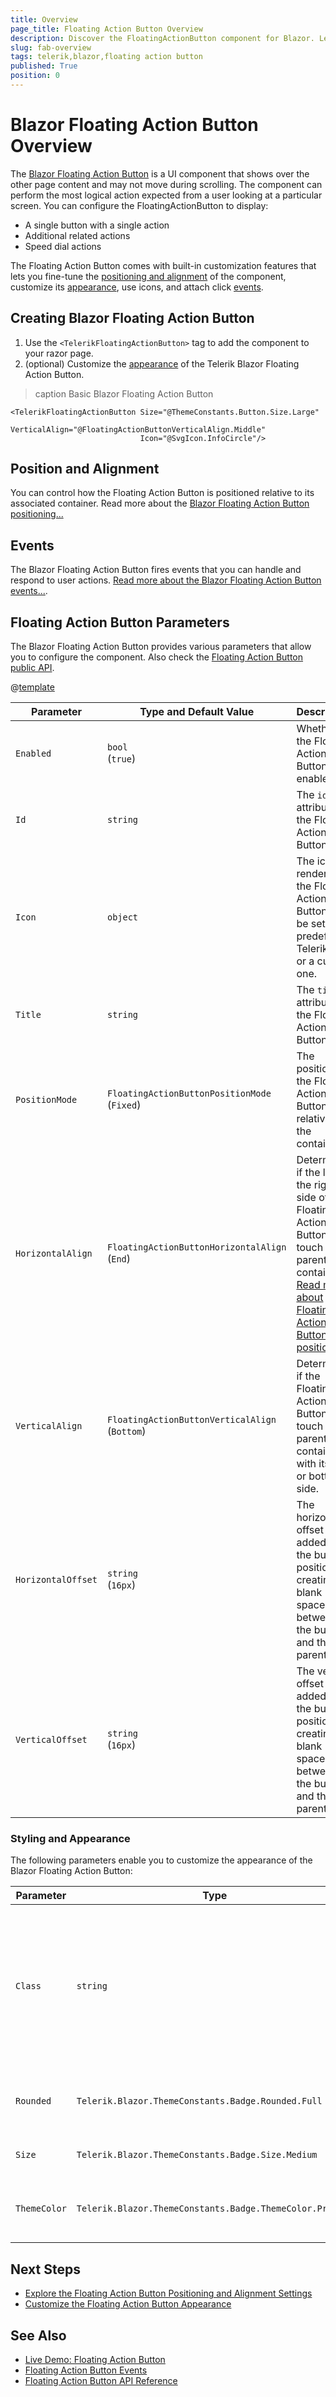 ```yaml
---
title: Overview
page_title: Floating Action Button Overview
description: Discover the FloatingActionButton component for Blazor. Learn how to add the component to your app and explore its configuration options, such as positioning and alignment.
slug: fab-overview
tags: telerik,blazor,floating action button
published: True
position: 0
---
```


# Blazor Floating Action Button Overview

The <a href="https://www.telerik.com/blazor-ui/floating-action-button" target="_blank">Blazor Floating Action Button</a> is a UI component that shows over the other page content and may not move during scrolling. The component can perform the most logical action expected from a user looking at a particular screen. You can configure the FloatingActionButton to display:

* A single button with a single action
* Additional related actions
* Speed dial actions

The Floating Action Button comes with built-in customization features that lets you fine-tune the [positioning and alignment](slug://fab-positions) of the component, customize its [appearance](slug://fab-appearance), use icons, and attach click [events](slug://fab-events).

## Creating Blazor Floating Action Button

1. Use the `<TelerikFloatingActionButton>` tag to add the component to your razor page.
2. (optional) Customize the [appearance](slug://fab-appearance) of the Telerik Blazor Floating Action Button.

>caption Basic Blazor Floating Action Button

````RAZOR
<TelerikFloatingActionButton Size="@ThemeConstants.Button.Size.Large"
                             VerticalAlign="@FloatingActionButtonVerticalAlign.Middle" 
                             Icon="@SvgIcon.InfoCircle"/>
````

## Position and Alignment

You can control how the Floating Action Button is positioned relative to its associated container. Read more about the [Blazor Floating Action Button positioning...](slug://fab-positions)

## Events

The Blazor Floating Action Button fires events that you can handle and respond to user actions. [Read more about the Blazor Floating Action Button events...](slug://fab-events).

## Floating Action Button Parameters

The Blazor Floating Action Button provides various parameters that allow you to configure the component. Also check the [Floating Action Button public API](slug:Telerik.Blazor.Components.TelerikFloatingActionButton).

@[template](/_contentTemplates/common/parameters-table-styles.md#table-layout)

| Parameter | Type and Default Value | Description |
|----------|----------|----------|
| `Enabled` | `bool` <br/> (`true`) | Whether the Floating Action Button is enabled. |
| `Id` | `string` | The `id` attribute of the Floating Action Button. |
| `Icon` | `object` | The icon rendered in the Floating Action Button. Can be set to a predefined Telerik icon or a custom one. | 
| `Title` | `string` | The `title` attribute of the Floating Action Button. |
| `PositionMode` | `FloatingActionButtonPositionMode ` <br /> (`Fixed`) | The position of the Floating Action Button relative to the container. |
| `HorizontalAlign` | `FloatingActionButtonHorizontalAlign` <br /> (`End`) | Determines if the left or the right side of the Floating Action Button will touch its parent container. [Read more about Floating Action Button positioning.](slug://fab-positions) |
| `VerticalAlign` | `FloatingActionButtonVerticalAlign` <br /> (`Bottom`) | Determines if the Floating Action Button will touch the parent container with its top or bottom side. |
| `HorizontalOffset` | `string` <br /> (`16px`) | The horizontal offset value added to the button position, creating a blank space between the button and the parent. |
| `VerticalOffset` | `string` <br /> (`16px`) | The vertical offset value added to the button position, creating a blank space between the button and the parent. |

### Styling and Appearance

The following parameters enable you to customize the appearance of the Blazor Floating Action Button:

| Parameter | Type | Description |
| --- | --- | --- |
| `Class` | `string` | Defines the `<div class="k-badge">` CSS class rendered on the main wrapping element of the Floating Action Button component. Use it for [styling customizations](slug://themes-override). |
| `Rounded` | `Telerik.Blazor.ThemeConstants.Badge.Rounded.Full` | Defines how rounded the borders of the Floating Action Button are. |
| `Size` | `Telerik.Blazor.ThemeConstants.Badge.Size.Medium` | Sets the size of the Floating Action Button. |
| `ThemeColor` | `Telerik.Blazor.ThemeConstants.Badge.ThemeColor.Primary` | Adjusts the background color of the Floating Action Button. |


## Next Steps

* [Explore the Floating Action Button Positioning and Alignment Settings](slug://fab-positions)
* [Customize the Floating Action Button Appearance](slug://fab-appearance)

## See Also

* [Live Demo: Floating Action Button](https://demos.telerik.com/blazor-ui/floatingactionbutton/overview)
* [Floating Action Button Events](slug://fab-events)
* [Floating Action Button API Reference](/blazor-ui/api/Telerik.Blazor.Components.TelerikFloatingActionButton)